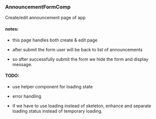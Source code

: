 ### AnnouncementFormComp

Create/edit announcement page of app

#### notes:

-   this page handles both create & edit page

-   after submit the form user will be back to list of announcements

-   so after successfully submit the form we hide the form and display message.

#### TODO:

-   use helper component for loading state

-   error handling

-   if we have to use loading instead of skeleton, enhance and separate loading status instead of temporary loading.
